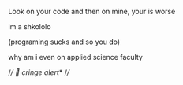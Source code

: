Look on your code and then on mine, your is worse

im a shkololo

(programing sucks and so you do)

why am i even on applied science faculty 

/*/* *🚨 cringe alert** /*/*
<!--
**elem3ntary/elem3ntary** is a ✨ _special_ ✨ repository because its `README.md` (this file) appears on your GitHub profile.


Here are some ideas to get you started:

- 🔭 I’m currently working on ...
- 🌱 I’m currently learning ...
- 👯 I’m looking to collaborate on ...
- 🤔 I’m looking for help with ...
- 💬 Ask me about ...
- 📫 How to reach me: ...
- 😄 Pronouns: ...
- ⚡ Fun fact: ...
-->
